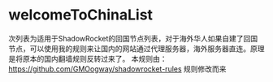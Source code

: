 # welcomeToChinaList

次列表为适用于ShadowRocket的回国节点列表，对于海外华人如果自建了回国节点，可以使用我的规则来让国内的网站通过代理服务器，海外服务器直连。原理是将原本的国内翻墙规则反转过来了。
本规则由：https://github.com/GMOogway/shadowrocket-rules 规则修改而来
